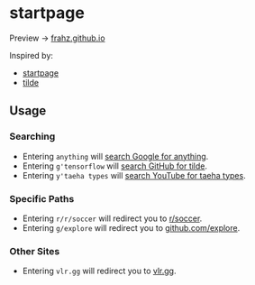 # startpage

Preview &rarr; [frahz.github.io](https://frahz.github.io/startpage/)

Inspired by:

- [startpage](https://github.com/kennethcheo/startpage)
- [tilde](https://github.com/cadejscroggins/tilde)

## Usage

### Searching

- Entering `anything` will
  [search Google for anything](https://www.google.com/search?q=anything).
- Entering `g'tensorflow` will
  [search GitHub for tilde](https://github.com/search?q=tensorflow).
- Entering `y'taeha types` will
  [search YouTube for taeha types](https://www.youtube.com/results?search_query=taeha+types).

### Specific Paths

- Entering `r/r/soccer` will redirect you to
  [r/soccer](https://www.reddit.com/r/soccer).
- Entering `g/explore` will redirect you to
  [github.com/explore](https://github.com/explore).

### Other Sites

- Entering `vlr.gg` will redirect you to
  [vlr.gg](https://vlr.gg/).
